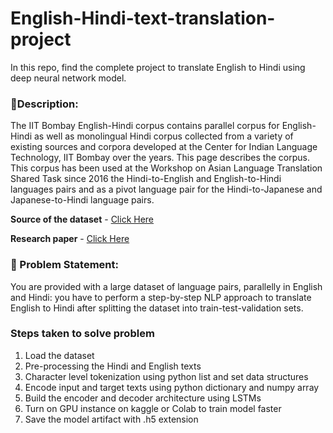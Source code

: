 # English-Hindi-text-translation-project
In this repo, find the complete project to translate English to Hindi using deep neural network model.

### **🧾Description:** 
The IIT Bombay English-Hindi corpus contains parallel corpus for English-Hindi as well as monolingual Hindi corpus collected from a variety of existing sources and corpora developed at the Center for Indian Language Technology, IIT Bombay over the years. This page describes the corpus. This corpus has been used at the Workshop on Asian Language Translation Shared Task since 2016 the Hindi-to-English and English-to-Hindi languages pairs and as a pivot language pair for the Hindi-to-Japanese and Japanese-to-Hindi language pairs.

**Source of the dataset** - [Click Here](https://www.cfilt.iitb.ac.in/iitb_parallel/)

**Research paper** - [Click Here](https://arxiv.org/pdf/1710.02855.pdf)

### **🧭 Problem Statement:**
You are provided with a large dataset of language pairs, parallelly in English and Hindi: you have to perform a step-by-step NLP approach to translate English to Hindi after splitting the dataset into train-test-validation sets.


### Steps taken to solve problem

1. Load the dataset
2. Pre-processing the Hindi and English texts
3. Character level tokenization using python list and set data structures
4. Encode input and target texts using python dictionary and numpy array
5. Build the encoder and decoder architecture using LSTMs
6. Turn on GPU instance on kaggle or Colab to train model faster
7. Save the model artifact with .h5 extension
